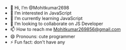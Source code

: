 - 👋 Hi, I’m @Mohitkumar2698
- 👀 I’m interested in JavaScript 
- 🌱 I’m currently learning JavaScript 
- 💞️ I’m looking to collaborate on JS Developer 
- 📫 How to reach me Mohitkumar269856@gmail.com
- 😄 Pronouns: cute programmer 
- ⚡ Fun fact: don't have any 

<!---
Mohitkumar2698/Mohitkumar2698 is a ✨ special ✨ repository because its `README.md` (this file) appears on your GitHub profile.
You can click the Preview link to take a look at your changes.
--->
